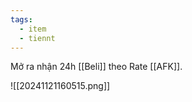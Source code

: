 ```yaml
---
tags:
  - item
  - tiennt
---
```

Mở ra nhận 24h [[Beli]] theo Rate [[AFK]].

![[20241121160515.png]]